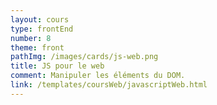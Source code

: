 ```yaml
---
layout: cours
type: frontEnd
number: 8
theme: front
pathImg: /images/cards/js-web.png
title: JS pour le web
comment: Manipuler les éléments du DOM.
link: /templates/coursWeb/javascriptWeb.html
---
```

